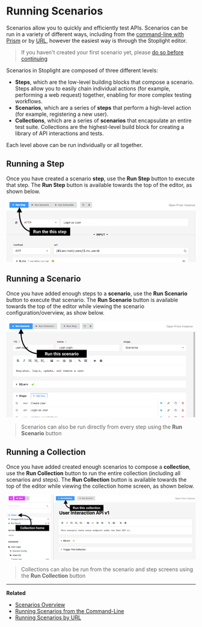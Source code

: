 # Running Scenarios

Scenarios allow you to quickly and efficiently test APIs. Scenarios can be
run in a variety of different ways, including from the [command-line with
Prism](./run-test-terminal.md) or by [URL](./run-test-url), however the easiest
way is through the Stoplight editor.

<!-- theme: info -->

> If you haven't created your first scenario yet, please [do so before
> continuing](./scenarios-introduction.md)

Scenarios in Stoplight are composed of three different levels:

* **Steps**, which are the low-level building blocks that compose a scenario.
  Steps allow you to easily chain individual actions (for example, performing a
  web request) together, enabling for more complex testing workflows.
* **Scenarios**, which are a series of **steps** that perform a high-level
  action (for example, registering a new user).
* **Collections**, which are a series of **scenarios** that encapsulate an
  entire test suite. Collections are the highest-level build block for creating
  a library of API interactions and tests.

Each level above can be run individually or all together.

## Running a Step

Once you have created a scenario **step**, use the **Run Step** button to
execute that step. The **Run Step** button is available towards the top of the
editor, as shown below.

![](../../assets/images/run-test-stoplight.png)

## Running a Scenario

Once you have added enough steps to a **scenario**, use the **Run Scenario**
button to execute that scenario. The **Run Scenario** button is available
towards the top of the editor while viewing the scenario configuration/overview,
as show below.

![](../../assets/images/run-test-stoplight2.png)

<!-- theme: info -->

> Scenarios can also be run directly from every step using the **Run Scenario**
> button

## Running a Collection

Once you have added created enough scenarios to compose a **collection**, use
the **Run Collection** button to run the entire collection (including all
scenarios and steps). The **Run Collection** button is available towards the top
of the editor while viewing the collection home screen, as shown below.

![](../../assets/images/run-test-stoplight3.png)

<!-- theme: info -->

> Collections can also be run from the scenario and step screens using the **Run
> Collection** button

---

**Related**

* [Scenarios Overview](./scenarios-introduction.md)
* [Running Scenarios from the Command-Line](./run-test-terminal.md)
* [Running Scenarios by URL](./run-test-url.md)
